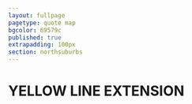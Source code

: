 ```yaml
---
layout: fullpage
pagetype: quote map
bgcolor: 69579c
published: true
extrapadding: 100px
section: northsuburbs
---
```


<div id="yellow" class="mapstage"></div>

# YELLOW LINE EXTENSION